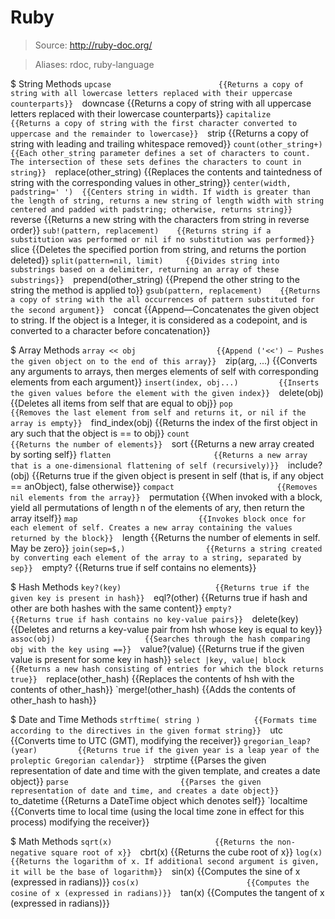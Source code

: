 # Ruby

> Source: http://ruby-doc.org/

> Aliases: rdoc, ruby-language

$ String Methods
    `upcase                        {{Returns a copy of string with all lowercase letters replaced with their uppercase counterparts}} 
    `downcase                      {{Returns a copy of string with all uppercase letters replaced with their lowercase counterparts}} 
    `capitalize                    {{Returns a copy of string with the first character converted to uppercase and the remainder to lowercase}} 
    `strip                         {{Returns a copy of string with leading and trailing whitespace removed}} 
    `count(other_string+)          {{Each other_string parameter defines a set of characters to count. The intersection of these sets defines the characters to count in string}} 
    `replace(other_string)         {{Replaces the contents and taintedness of string with the corresponding values in other_string}} 
    `center(width, padstring=' ')  {{Centers string in width. If width is greater than the length of string, returns a new string of length width with string centered and padded with padstring; otherwise, returns string}} 
    `reverse                       {{Returns a new string with the characters from string in reverse order}} 
    `sub!(pattern, replacement)    {{Returns string if a substitution was performed or nil if no substitution was performed}} 
    `slice                         {{Deletes the specified portion from string, and returns the portion deleted}} 
    `split(pattern=nil, limit)     {{Divides string into substrings based on a delimiter, returning an array of these substrings}} 
    `prepend(other_string)         {{Prepend the other string to the string the method is applied to}} 
    `gsub(pattern, replacement)    {{Returns a copy of string with the all occurrences of pattern substituted for the second argument}} 
    `concat                        {{Append—Concatenates the given object to string. If the object is a Integer, it is considered as a codepoint, and is converted to a character before concatenation}} 

$ Array Methods
    `array << obj                  {{Append ('<<') — Pushes the given object on to the end of this array}} 
    `zip(arg, ...)                 {{Converts any arguments to arrays, then merges elements of self with corresponding elements from each argument}} 
    `insert(index, obj...)         {{Inserts the given values before the element with the given index}} 
    `delete(obj)                   {{Deletes all items from self that are equal to obj}} 
    `pop                           {{Removes the last element from self and returns it, or nil if the array is empty}} 
    `find_index(obj)               {{Returns the index of the first object in ary such that the object is == to obj}} 
    `count                         {{Returns the number of elements}} 
    `sort                          {{Returns a new array created by sorting self}} 
    `flatten                       {{Returns a new array that is a one-dimensional flattening of self (recursively)}} 
    `include?(obj)                 {{Returns true if the given object is present in self (that is, if any object == anObject), false otherwise}} 
    `compact                       {{Removes nil elements from the array}} 
    `permutation                   {{When invoked with a block, yield all permutations of length n of the elements of ary, then return the array itself}} 
    `map                           {{Invokes block once for each element of self. Creates a new array containing the values returned by the block}} 
    `length                        {{Returns the number of elements in self. May be zero}} 
    `join(sep=$,)                  {{Returns a string created by converting each element of the array to a string, separated by sep}} 
    `empty?                        {{Returns true if self contains no elements}} 

$ Hash Methods
    `key?(key)                     {{Returns true if the given key is present in hash}} 
    `eql?(other)                   {{Returns true if hash and other are both hashes with the same content}} 
    `empty?                        {{Returns true if hash contains no key-value pairs}} 
    `delete(key)                   {{Deletes and returns a key-value pair from hsh whose key is equal to key}} 
    `assoc(obj)                    {{Searches through the hash comparing obj with the key using ==}} 
    `value?(value)                 {{Returns true if the given value is present for some key in hash}} 
    `select |key, value| block     {{Returns a new hash consisting of entries for which the block returns true}} 
    `replace(other_hash)           {{Replaces the contents of hsh with the contents of other_hash}} 
    `merge!(other_hash)            {{Adds the contents of other_hash to hash}} 

$ Date and Time Methods
    `strftime( string )            {{Formats time according to the directives in the given format string}} 
    `utc                           {{Converts time to UTC (GMT), modifying the receiver}} 
    `gregorian_leap?(year)         {{Returns true if the given year is a leap year of the proleptic Gregorian calendar}} 
    `strptime                      {{Parses the given representation of date and time with the given template, and creates a date object}} 
    `parse                         {{Parses the given representation of date and time, and creates a date object}} 
    `to_datetime                   {{Returns a DateTime object which denotes self}} 
    `localtime                     {{Converts time to local time (using the local time zone in effect for this process) modifying the receiver}} 

$ Math Methods
    `sqrt(x)                       {{Returns the non-negative square root of x}} 
    `cbrt(x)                       {{Returns the cube root of x}} 
    `log(x)                        {{Returns the logarithm of x. If additional second argument is given, it will be the base of logarithm}} 
    `sin(x)                        {{Computes the sine of x (expressed in radians)}} 
    `cos(x)                        {{Computes the cosine of x (expressed in radians)}} 
    `tan(x)                        {{Computes the tangent of x (expressed in radians)}} 


